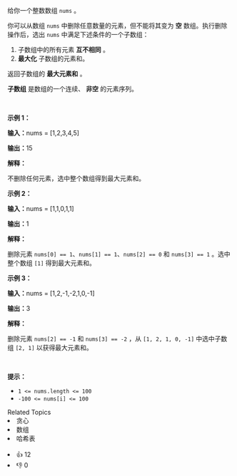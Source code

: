 <p>给你一个整数数组&nbsp;<code>nums</code>&nbsp;。</p>

<p>你可以从数组 <code>nums</code> 中删除任意数量的元素，但不能将其变为 <strong>空</strong> 数组。执行删除操作后，选出&nbsp;<code>nums</code>&nbsp;中满足下述条件的一个子数组：</p>

<ol> 
 <li>子数组中的所有元素 <strong>互不相同</strong> 。</li> 
 <li><strong>最大化</strong> 子数组的元素和。</li> 
</ol>

<p>返回子数组的 <strong>最大元素和</strong> 。</p> 
<strong>子数组</strong> 是数组的一个连续、
<strong>非空</strong> 的元素序列。

<p>&nbsp;</p>

<p><b>示例 1：</b></p>

<div class="example-block"> 
 <p><span class="example-io"><b>输入：</b>nums = [1,2,3,4,5]</span></p> 
</div>

<p><span class="example-io"><b>输出：</b>15</span></p>

<p><b>解释：</b></p>

<p>不删除任何元素，选中整个数组得到最大元素和。</p>

<p><b>示例 2：</b></p>

<div class="example-block"> 
 <p><span class="example-io"><b>输入：</b></span><span class="example-io">nums = [1,1,0,1,1]</span></p> 
</div>

<p><span class="example-io"><b>输出：</b></span>1</p>

<p><b>解释：</b></p>

<p>删除元素&nbsp;<code>nums[0] == 1</code>、<code>nums[1] == 1</code>、<code>nums[2] == 0</code>&nbsp;和&nbsp;<code>nums[3] == 1</code>&nbsp;。选中整个数组&nbsp;<code>[1]</code>&nbsp;得到最大元素和。</p>

<p><b>示例 3：</b></p>

<div class="example-block"> 
 <p><span class="example-io"><b>输入：</b></span><span class="example-io">nums = [1,2,-1,-2,1,0,-1]</span></p> 
</div>

<p><span class="example-io"><b>输出：</b></span>3</p>

<p><b>解释：</b></p>

<p>删除元素&nbsp;<code>nums[2] == -1</code>&nbsp;和&nbsp;<code>nums[3] == -2</code>&nbsp;，从&nbsp;<code>[1, 2, 1, 0, -1]</code>&nbsp;中选中子数组&nbsp;<code>[2, 1]</code>&nbsp;以获得最大元素和。</p>

<p>&nbsp;</p>

<p><b>提示：</b></p>

<ul> 
 <li><code>1 &lt;= nums.length &lt;= 100</code></li> 
 <li><code>-100 &lt;= nums[i] &lt;= 100</code></li> 
</ul>

<div><div>Related Topics</div><div><li>贪心</li><li>数组</li><li>哈希表</li></div></div><br><div><li>👍 12</li><li>👎 0</li></div>